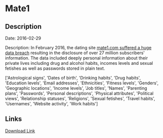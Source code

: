 # Mate1

## Description

Date: 2016-02-29

Description:
In February 2016, the dating site <a href="http://motherboard.vice.com/read/hacker-claims-to-have-sold-27m-dating-site-passwords-mate1-com-hell-forum" target="_blank" rel="noopener">mate1.com suffered a huge data breach</a> resulting in the disclosure of over 27 million subscribers' information. The data included deeply personal information about their private lives including drug and alcohol habits, incomes levels and sexual fetishes as well as passwords stored in plain text.


['Astrological signs', 'Dates of birth', 'Drinking habits', 'Drug habits', 'Education levels', 'Email addresses', 'Ethnicities', 'Fitness levels', 'Genders', 'Geographic locations', 'Income levels', 'Job titles', 'Names', 'Parenting plans', 'Passwords', 'Personal descriptions', 'Physical attributes', 'Political views', 'Relationship statuses', 'Religions', 'Sexual fetishes', 'Travel habits', 'Usernames', 'Website activity', 'Work habits']

## Links

[Download Link](https://link-to.net/1229997/754.8258675436111/dynamic/?r=bWF0ZTEuY29t)